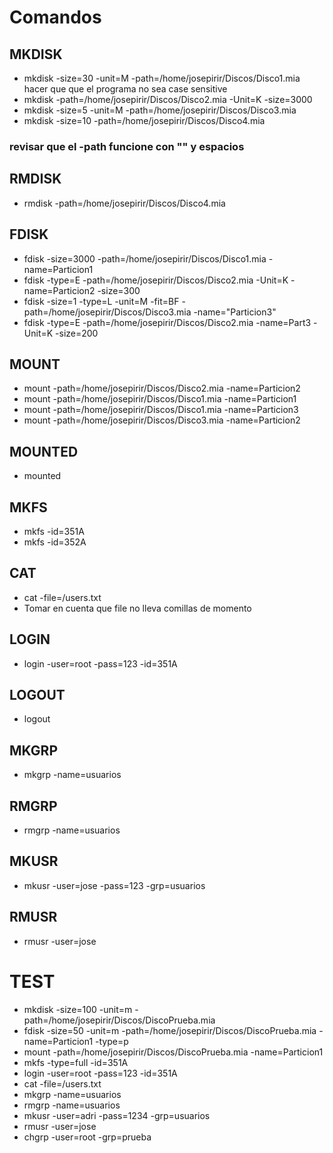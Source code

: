 # Comandos

## MKDISK

- mkdisk -size=30 -unit=M -path=/home/josepirir/Discos/Disco1.mia
hacer que que el programa no sea case sensitive
- mkdisk -path=/home/josepirir/Discos/Disco2.mia -Unit=K -size=3000
- mkdisk -size=5 -unit=M -path=/home/josepirir/Discos/Disco3.mia
- mkdisk -size=10 -path=/home/josepirir/Discos/Disco4.mia

### revisar que el -path funcione con "" y espacios

## RMDISK

- rmdisk -path=/home/josepirir/Discos/Disco4.mia

## FDISK

- fdisk -size=3000 -path=/home/josepirir/Discos/Disco1.mia -name=Particion1
- fdisk -type=E -path=/home/josepirir/Discos/Disco2.mia -Unit=K -name=Particion2 -size=300
- fdisk -size=1 -type=L -unit=M -fit=BF -path=/home/josepirir/Discos/Disco3.mia -name="Particion3"
- fdisk -type=E -path=/home/josepirir/Discos/Disco2.mia -name=Part3 -Unit=K -size=200

## MOUNT

- mount -path=/home/josepirir/Discos/Disco2.mia -name=Particion2
- mount -path=/home/josepirir/Discos/Disco1.mia -name=Particion1
- mount -path=/home/josepirir/Discos/Disco1.mia -name=Particion3
- mount -path=/home/josepirir/Discos/Disco3.mia -name=Particion2

## MOUNTED
- mounted

## MKFS

- mkfs -id=351A
- mkfs -id=352A

## CAT
- cat -file=/users.txt
- Tomar en cuenta que file no lleva comillas de momento

## LOGIN
- login -user=root -pass=123 -id=351A

## LOGOUT
- logout

## MKGRP
- mkgrp -name=usuarios

## RMGRP
- rmgrp -name=usuarios

## MKUSR
- mkusr -user=jose -pass=123 -grp=usuarios

## RMUSR
- rmusr -user=jose

# TEST
- mkdisk -size=100 -unit=m -path=/home/josepirir/Discos/DiscoPrueba.mia
- fdisk -size=50 -unit=m -path=/home/josepirir/Discos/DiscoPrueba.mia -name=Particion1 -type=p
- mount -path=/home/josepirir/Discos/DiscoPrueba.mia -name=Particion1
- mkfs -type=full -id=351A
- login -user=root -pass=123 -id=351A
- cat -file=/users.txt
- mkgrp -name=usuarios
- rmgrp -name=usuarios
- mkusr -user=adri -pass=1234 -grp=usuarios
- rmusr -user=jose
- chgrp -user=root -grp=prueba